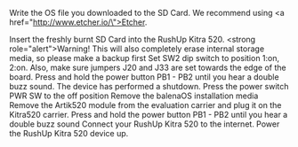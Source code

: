 Write the OS file you downloaded to the SD Card. We recommend using <a href=\"http://www.etcher.io/\">Etcher</a>.

Insert the freshly burnt SD Card into the RushUp Kitra 520.
<strong role=\"alert\">Warning!</strong> This will also completely erase internal storage media, so please make a backup first
Set SW2 dip switch to position 1:on, 2:on. Also, make sure jumpers J20 and J33 are set towards the edge of the board.
Press and hold the power button PB1 - PB2 until you hear a double buzz sound.
The device has performed a shutdown. Press the power switch PWR SW to the off position
Remove the balenaOS installation media
Remove the Artik520 module from the evaluation carrier and plug it on the Kitra520 carrier.
Press and hold the power button PB1 - PB2 until you hear a double buzz sound
Connect your RushUp Kitra 520 to the internet. Power the RushUp Kitra 520 device up.